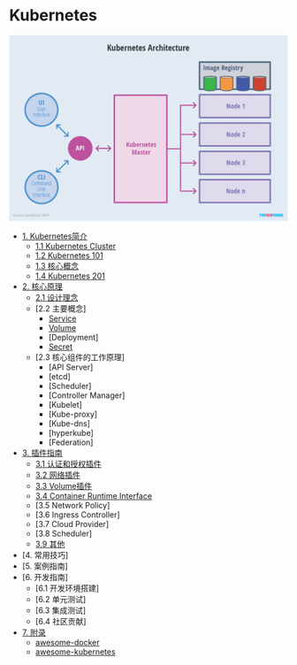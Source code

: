 # Kubernetes

![](/images/14791968861612.png)


* [1. Kubernetes简介](introduction/README.html)
    * [1.1 Kubernetes Cluster](introduction/cluster.html)
    * [1.2 Kubernetes 101](introduction/101.html)
    * [1.3 核心概念](introduction/concepts.html)
    * [1.4 Kubernetes 201](introduction/201.html)
* [2. 核心原理](architecture/README.html)
    * [2.1 设计理念](architecture/concepts.html)
    * [2.2 主要概念]
        * [Service](architecture/Service.html)
        * [Volume](architecture/Volume.html)
        * [Deployment]
        * [Secret](architecture/Secret.html)
    * [2.3 核心组件的工作原理]
        * [API Server]
        * [etcd]
        * [Scheduler]
        * [Controller Manager]
        * [Kubelet]
        * [Kube-proxy]
        * [Kube-dns]
        * [hyperkube]
        * [Federation]
* [3. 插件指南](plugins/README.html)
    * [3.1 认证和授权插件](plugins/auth.html)
    * [3.2 网络插件](plugins/network.html)
    * [3.3 Volume插件](plugins/volume.html)
    * [3.4 Container Runtime Interface](plugins/CRI.html)
    * [3.5 Network Policy]
    * [3.6 Ingress Controller]
    * [3.7 Cloud Provider]
    * [3.8 Scheduler]
    * [3.9 其他](plugins/other.html)
* [4. 常用技巧]
* [5. 案例指南]
* [6. 开发指南]
    * [6.1 开发环境搭建]
    * [6.2 单元测试]
    * [6.3 集成测试]
    * [6.4 社区贡献]
* [7. 附录](appendix/README.html)
    * [awesome-docker](appendix/awesome-docker.html)
    * [awesome-kubernetes](appendix/awesome-kubernetes.html)

